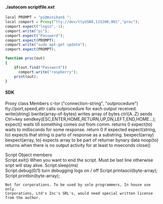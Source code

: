 
#### ./autocom scriptfile.ext


```javascript
local PROMPT = "pi@miniban$ ";
local comport = Proxy("tty://dev/ttyUSB0,115200,8N1","proc");
comport.expect("login",-1);
comport.write("pi");
comport.expect("Password");
comport.expect(PROMPT);
comport.write("sudo apt-get update");
comport.expect(PROMPT);

function proc(out)
{   
    if(out.find("Password"))
      comport.write("raspberry");
    print(out);
}

```

#### SDK

Proxy class Members
    c-tor ("connection-string", "outprocedure")
        tty://port,speed,attr
        calls outprocedure for each output received.
    write(string)
    bwrite(array-of-bytes)  writes array of bytes
    ctrl(A..Z)              sends Ctrl+key
    sendkey(ESC,ENTER,HOME,RETURN,UP,DN,LEFT,END,HOME...);
    expect()                waits till something comes out from comm. returns 0
    expect(to)              waits to millisconds for some response. return 0 if expected
    expect(string, to)      expects that string is parto of response as a substring.
    bexpect(array)
    bexpect(array, to)      expects array to be part of returner bynary data
    noop(to)                returns when there is no output activity for at least to mseconds 
    close()
    
Script Object members    
    Script.exit()           When you want to end the script. Must be last line otherwise sript will stay alive.
    Script.sleep(ms)          
    Script.debug(0/1)       turn debugging logs on / off
    Script.printascii(byte-array);
    Script.printbin(byte-array);
    
    
    
    Not for corporations. To be used by sole programmers, In house use only.
    Corporations, Ltd's Inc's SRL's, would need special written license from the author.
    
    
    
    
    
